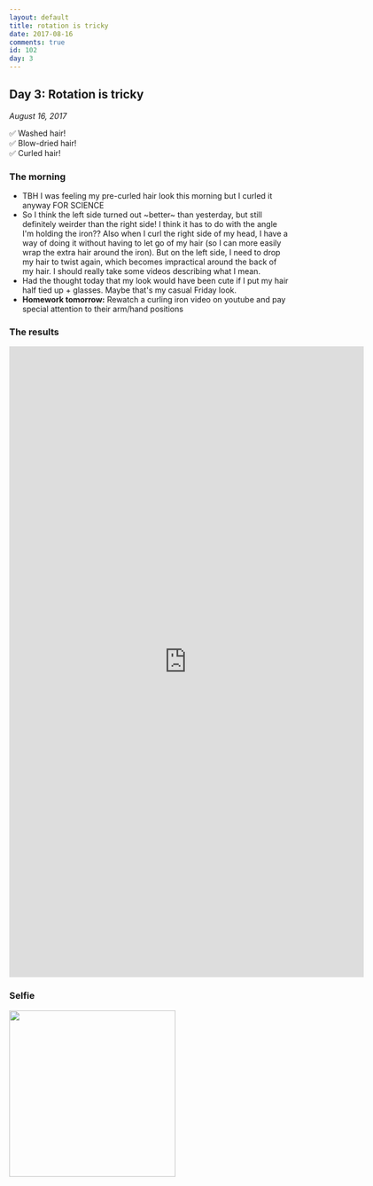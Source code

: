 ```yaml
---
layout: default
title: rotation is tricky
date: 2017-08-16
comments: true
id: 102
day: 3
---
```


## Day 3: Rotation is tricky
_August 16, 2017_

✅ Washed hair!  
✅ Blow-dried hair!  
✅ Curled hair!  

### The morning
- TBH I was feeling my pre-curled hair look this morning but I curled it anyway FOR SCIENCE
- So I think the left side turned out \~better\~ than yesterday, but still definitely weirder than the right side! I think it has to do with the angle I'm holding the iron?? Also when I curl the right side of my head, I have a way of doing it without having to let go of my hair (so I can more easily wrap the extra hair around the iron). But on the left side, I need to drop my hair to twist again, which becomes impractical around the back of my hair. I should really take some videos describing what I mean.
- Had the thought today that my look would have been cute if I put my hair half tied up + glasses. Maybe that's my casual Friday look.
- **Homework tomorrow:** Rewatch a curling iron video on youtube and pay special attention to their arm/hand positions

### The results

<iframe src="https://player.vimeo.com/video/229893102" width="640" height="1138" frameborder="0" webkitallowfullscreen mozallowfullscreen allowfullscreen></iframe>

### Selfie

<img src="{{ site.url }}/assets/images/day3selfie.png" height="300" />

